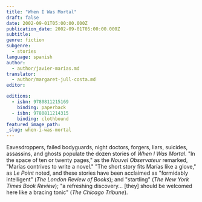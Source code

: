 ```yaml
---
title: "When I Was Mortal"
draft: false
date: 2002-09-01T05:00:00.000Z
publication_date: 2002-09-01T05:00:00.000Z
subtitle:
genre: fiction
subgenre:
  - stories
language: spanish
author:
  - author/javier-marias.md
translator:
  - author/margaret-jull-costa.md
editor:

editions:
  - isbn: 9780811215169
    binding: paperback
  - isbn: 9780811214315
    binding: clothbound
featured_image_path:
_slug: when-i-was-mortal
---
```


Eavesdroppers, failed bodyguards, night doctors, forgers, liars, suicides, assassins, and ghosts populate the dozen stories of _When I Was Mortal_. "In the space of ten or twenty pages," as the _Nouvel Observateur_ remarked, "Marías contrives to write a novel." "The short story fits Marías like a glove," as _Le Point_ noted, and these stories have been acclaimed as "formidably intelligent" (_The London Review of Books_); and "startling" (_The New York Times Book Review_); "a refreshing discovery... [they] should be welcomed here like a bracing tonic" (_The Chicago Tribune_).

